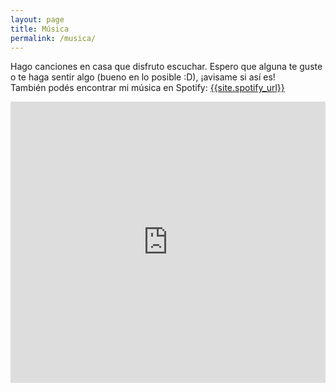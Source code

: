 ```yaml
---
layout: page
title: Música
permalink: /musica/
---
```


<p>
Hago canciones en casa que disfruto escuchar. Espero que alguna te guste o te haga sentir algo (bueno en lo posible :D), ¡avisame si así es!
<br>
También podés encontrar mi música en Spotify: <a href="{{site.spotify_url}}">{{site.spotify_url}}</a>
</p>

<iframe width="100%" height="450" scrolling="no" frameborder="no" src="https://w.soundcloud.com/player/?url=https%3A//api.soundcloud.com/users/176023289&amp;color=ff5500&amp;auto_play=false&amp;hide_related=false&amp;show_comments=true&amp;show_user=true&amp;show_reposts=false"></iframe>
